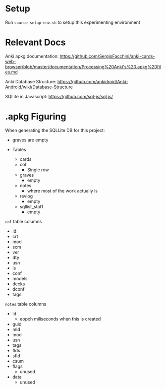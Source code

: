 # Setup
Run `source setup-env.sh` to setup this experimenting environment

# Relevant Docs
Anki apkg documentation:
https://github.com/SergioFacchini/anki-cards-web-browser/blob/master/documentation/Processing%20Anki's%20.apkg%20files.md

Anki Database Structure:
https://github.com/ankidroid/Anki-Android/wiki/Database-Structure

SQLite in Javascript:
https://github.com/sql-js/sql.js/

# .apkg Figuring
When generating the SQLLite DB for this project:
- graves are empty

- Tables
  - cards
  - col
    - Single row
  - graves
    - empty
  - notes
    - where most of the work actually is
  - revlog
    - empty
  - sqllist_stat1
    - empty

`col` table columns
- id
- crt
- mod
- scm
- ver
- dty
- usn
- ls
- conf
- models
- decks
- dconf
- tags

`notes` table columns
- id
  - eopch miliseconds when this is created
- guid
- mid
- mod
- usn
- tags
- flds
- sfld
- csum
- flags
  - unused
- data
  - unused